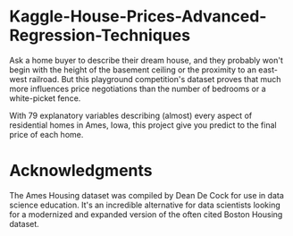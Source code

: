 # Kaggle-House-Prices-Advanced-Regression-Techniques
Ask a home buyer to describe their dream house, and they probably won't begin with the height of the basement ceiling or the proximity to an east-west railroad. But this playground competition's dataset proves that much more influences price negotiations than the number of bedrooms or a white-picket fence.

With 79 explanatory variables describing (almost) every aspect of residential homes in Ames, Iowa, this project give you predict to the final price of each home.

# Acknowledgments
The Ames Housing dataset was compiled by Dean De Cock for use in data science education. It's an incredible alternative for data scientists looking for a modernized and expanded version of the often cited Boston Housing dataset. 
